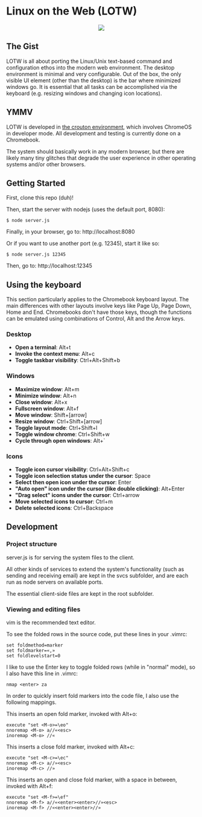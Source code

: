 # Linux on the Web (LOTW)

<p align="center">
  <img src="https://github.com/linuxontheweb/os/blob/main/img/screenshot.png">
</p>


## The Gist

LOTW is all about porting the Linux/Unix text-based command and configuration ethos into the
modern web environment. The desktop environment is minimal and very
configurable.  Out of the box, the only visible UI element (other than the
desktop) is the bar where minimized windows go.  It is essential that all tasks
can be accomplished via the keyboard (e.g. resizing windows and changing icon
locations).

## YMMV

LOTW is developed in [the crouton environment](https://github.com/dnschneid/crouton),
which involves ChromeOS in developer mode.  All development and testing is currently done
on a Chromebook.

The system should basically work in any modern browser, but there are likely
many tiny glitches that degrade the user experience in other operating systems
and/or other browsers.

## Getting Started

First, clone this repo (duh)!

Then, start the server with nodejs (uses the default port, 8080):

`$ node server.js`

Finally, in your browser, go to: http://localhost:8080


Or if you want to use another port (e.g. 12345), start it like so:

`$ node server.js 12345`

Then, go to: http://localhost:12345

## Using the keyboard

This section particularly applies to the Chromebook keyboard layout. The main
differences with other layouts involve keys like Page Up, Page Down, Home and
End. Chromebooks don't have those keys, though the functions can be emulated
using combinations of Control, Alt and the Arrow keys.

### Desktop
- **Open a terminal**: Alt+t
- **Invoke the context menu**: Alt+c
- **Toggle taskbar visibility**: Ctrl+Alt+Shift+b

### Windows
- **Maximize window**: Alt+m
- **Minimize window**: Alt+n
- **Close window**: Alt+x
- **Fullscreen window**: Alt+f
- **Move window**: Shift+[arrow]
- **Resize window**: Ctrl+Shift+[arrow]
- **Toggle layout mode**: Ctrl+Shift+l
- **Toggle window chrome**: Ctrl+Shift+w
- **Cycle through open windows**: Alt+\`

### Icons
- **Toggle icon cursor visibility**: Ctrl+Alt+Shift+c
- **Toggle icon selection status under the cursor**: Space
- **Select then open icon under the cursor**: Enter
- **"Auto open" icon under the cursor (like double clicking)**: Alt+Enter
- **"Drag select" icons under the cursor**: Ctrl+arrow
- **Move selected icons to cursor**: Ctrl+m
- **Delete selected icons**: Ctrl+Backspace


## Development

### Project structure

server.js is for serving the system files to the client.

All other kinds of services to extend the system's functionality (such as  
sending and receiving email) are kept in the svcs subfolder, and are each run as 
node servers on available ports.

The essential client-side files are kept in the root subfolder.

### Viewing and editing files

vim is the recommended text editor.

To see the folded rows in the source code, put these lines in your .vimrc:

	set foldmethod=marker
	set foldmarker=«,»
	set foldlevelstart=0

I like to use the Enter key to toggle folded rows (while in "normal" mode), so
I also have this line in .vimrc:

	nmap <enter> za

In order to quickly insert fold markers into the code file, I also use the following mappings.

This inserts an open fold marker, invoked with Alt+o:

	execute "set <M-o>=\eo"
	nnoremap <M-o> a//«<esc>
	inoremap <M-o> //«

This inserts a close fold marker, invoked with Alt+c:

	execute "set <M-c>=\ec"
	nnoremap <M-c> a//»<esc>
	inoremap <M-c> //»

This inserts an open and close fold marker, with a space in between, invoked with Alt+f:

	execute "set <M-f>=\ef"
	nnoremap <M-f> a//«<enter><enter>//»<esc>
	inoremap <M-f> //«<enter><enter>//»




